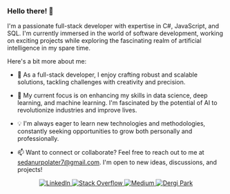### Hello there! 👋

I'm a passionate full-stack developer with expertise in C#, JavaScript, and SQL. I'm currently immersed in the world of software development, working on exciting projects while exploring the fascinating realm of artificial intelligence in my spare time.

Here's a bit more about me:

- 🔭 As a full-stack developer, I enjoy crafting robust and scalable solutions, tackling challenges with creativity and precision.
  
- 🌱 My current focus is on enhancing my skills in data science, deep learning, and machine learning. I'm fascinated by the potential of AI to revolutionize industries and improve lives.

- 💡 I'm always eager to learn new technologies and methodologies, constantly seeking opportunities to grow both personally and professionally.

- 📫 Want to connect or collaborate? Feel free to reach out to me at sedanurpolater7@gmail.com. I'm open to new ideas, discussions, and projects!


<p align="center">
  <a href="https://www.linkedin.com/in/sedanurpolater">
    <img src="https://img.shields.io/badge/LinkedIn-0077B5?style=for-the-badge&logo=linkedin&logoColor=white" alt="LinkedIn">
  </a> 
  <a href="https://stackoverflow.com/users/18040865/seda-nur-polater">
    <img src="https://img.shields.io/badge/Stack%20Overflow-FE7A16?style=for-the-badge&logo=stack-overflow&logoColor=white" alt="Stack Overflow">
  </a> 
  <a href="https://medium.com/@sedanurpolater">
    <img src="https://img.shields.io/badge/Medium-12100E?style=for-the-badge&logo=medium&logoColor=white" alt="Medium">
  </a> 
  <a href="https://dergipark.org.tr/@166C3E-F319E0-38F11C-9DDE9F-9D5D6F-801706-205823-410665-B2A27F-6440D7-371269-21">
    <img src="https://img.shields.io/badge/Dergi%20Park-FF4500?style=for-the-badge&logo=rss&logoColor=white" alt="Dergi Park">
  </a>
</p>





